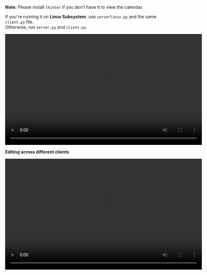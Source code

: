 <p><strong>Note:</strong> Please install <code>tkinter</code> if you don't have it to view the calendar.</p>
<p>If you're running it on <strong>Linux Subsystem</strong>, use <code>serverlinux.py</code> and the same <code>client.py</code> file.<br>
Otherwise, run <code>server.py</code> and <code>client.py</code>.</p>
<video width="640" height="360" controls>
  <source src="video/rec1.mp4" type="video/mp4">
</video>
<p><strong>Editing across different clients</strong> </p>
<video width="640" height="360" controls>
  <source src="video/rec2.mp4" type="video/mp4">
</video>
